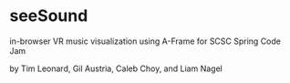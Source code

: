# seeSound
in-browser VR music visualization using A-Frame for SCSC Spring Code Jam

by Tim Leonard, Gil Austria, Caleb Choy, and Liam Nagel
